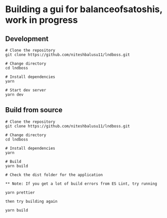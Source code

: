 <h1>Building a gui for balanceofsatoshis, work in progress</h1>

## Development
```
# Clone the repository
git clone https://github.com/niteshbalusu11/lndboss.git

# Change directory
cd lndboss

# Install dependencies
yarn

# Start dev server
yarn dev
```

## Build from source
```
# Clone the repository
git clone https://github.com/niteshbalusu11/lndboss.git

# Change directory
cd lndboss

# Install dependencies
yarn

# Build
yarn build

# Check the dist folder for the application

** Note: If you get a lot of build errors from ES Lint, try running

yarn prettier

then try building again

yarn build

```





